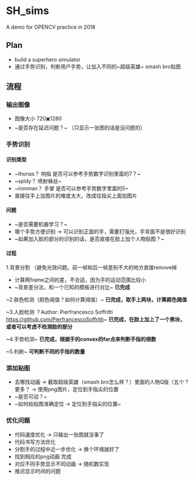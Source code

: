 # SH_sims
A demo for OPENCV practice in 2018
## Plan
* bulid a superhero simulator
* 通过手势识别，判断用户手势，让加入不同的~超级英雄~ smash bro贴图
## 流程
### 输出图像
* 图像大小 720✖️1280
* ~是否存在延迟问题？~ （只显示一张图的话是没问题的）
### 手势识别
#### 识别类型
* ~thonas？ 响指 是否可以参考手势数字识别里面的7？~
* ~spidy？ 喷射蛛丝~
* ~ironman？ 手掌 是否可以参考手势数字里面的5~
* 直接往手上加图片的难度太大，改成往指尖上面加图片
#### 问题
* ~是否需要机器学习？~
* 哪个手势方便识别 -> 可以识别正面的手，需要打强光，手背面不是很好识别
* ~如果加入脸的部分的识别的话，是否直接在脸上加个人物贴图？~
#### 过程
1.背景分割 （避免光效问题。前一帧和后一帧差别不大的地方直接remove掉
* 计算两frame之间的差，不合适，因为手的运动范围比较小
* ~背景差分法，和一个已知的模板进行对比~ **已完成**

~2.肤色检测（颜色阈值？如何计算阈值）~ **已完成，取手上两块，计算颜色阈值**

~3.人脸检测 ？Author: Pierfrancesco Soffritti https://github.com/PierfrancescoSoffritti~  **已完成，在脸上加上了一个黑块，或者可以考虑不检测脸的部分**

~4.手势检测~ **已完成，根据手的convex的far点来判断手指的根数**

~5.判断~ **可判断不同的手指的数量**
### 添加贴图
* 去哪找动画 -> 截取超级英雄（smash bro怎么样？）里面的人物Q版（五个？更多？ -> 使用png图片，定位到手指尖的位置
* ~是否可动？~
* ~如何给贴图准确定位 -> 定位到手指尖的位置~
### 优化问题
* 代码速度优化 -> 只输出一张图就没事了
* 代码书写方法优化
* 分割手的过程中近一步优化 -> 换个环境就好了
* 找到相应的png动画 完成
* 对应不同手势显示不同动画 -> 随机数实现
* 推迟显示时间的问题
